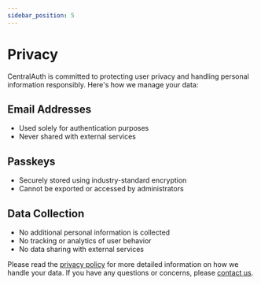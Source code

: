 ```yaml
---
sidebar_position: 5
---
```


# Privacy

CentralAuth is committed to protecting user privacy and handling personal information responsibly. Here's how we manage your data:

## Email Addresses
- Used solely for authentication purposes
- Never shared with external services

## Passkeys
- Securely stored using industry-standard encryption
- Cannot be exported or accessed by administrators

## Data Collection
- No additional personal information is collected
- No tracking or analytics of user behavior
- No data sharing with external services

Please read the [privacy policy](https://centralauth.com/legal/privacy) for more detailed information on how we handle your data. If you have any questions or concerns, please [contact us](https://centralauth.com/contact).